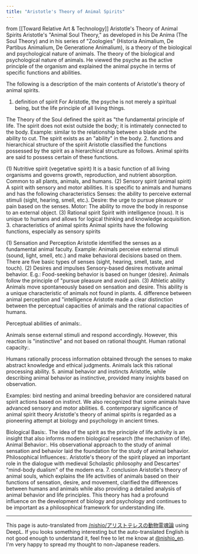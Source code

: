 ```yaml
---
title: "Aristotle's Theory of Animal Spirits"
---
```


from  [[Toward Relative Art & Technology]]
Aristotle's Theory of Animal Spirits
Aristotle's "Animal Soul Theory," as developed in his De Anima (The Soul Theory) and in his series of "Zoologies" (Historia Animalium, De Partibus Animalium, De Generatione Animalium), is a theory of the biological and psychological nature of animals. The theory of the biological and psychological nature of animals. He viewed the psyche as the active principle of the organism and explained the animal psyche in terms of specific functions and abilities.

The following is a description of the main contents of Aristotle's theory of animal spirits.

1. definition of spirit
For Aristotle, the psyche is not merely a spiritual being, but the life principle of all living things.

The Theory of the Soul defined the spirit as "the fundamental principle of life.
The spirit does not exist outside the body; it is intimately connected to the body.
Example: similar to the relationship between a blade and the ability to cut. The spirit exists as an "ability" in the body.
2. functions and hierarchical structure of the spirit
Aristotle classified the functions possessed by the spirit as a hierarchical structure as follows. Animal spirits are said to possess certain of these functions.

(1) Nutritive spirit (vegetative spirit)
It is a basic function of all living organisms and governs growth, reproduction, and nutrient absorption.
Common to all plants, animals, and humans.
(2) Sensory spirit (animal spirit)
A spirit with sensory and motor abilities.
It is specific to animals and humans and has the following characteristics
Senses: the ability to perceive external stimuli (sight, hearing, smell, etc.).
Desire: the urge to pursue pleasure or pain based on the senses.
Motor: The ability to move the body in response to an external object.
(3) Rational spirit
Spirit with intelligence (nous).
It is unique to humans and allows for logical thinking and knowledge acquisition.
3. characteristics of animal spirits
Animal spirits have the following functions, especially as sensory spirits

(1) Sensation and Perception
Aristotle identified the senses as a fundamental animal faculty.
Example: Animals perceive external stimuli (sound, light, smell, etc.) and make behavioral decisions based on them.
There are five basic types of senses (sight, hearing, smell, taste, and touch).
(2) Desires and impulses
Sensory-based desires motivate animal behavior.
E.g.: Food-seeking behavior is based on hunger (desire).
Animals follow the principle of "pursue pleasure and avoid pain.
(3) Athletic ability
Animals move spontaneously based on sensation and desire.
This ability is a unique characteristic of animals not found in plants.
4. difference between animal perception and "intelligence
Aristotle made a clear distinction between the perceptual capacities of animals and the rational capacities of humans.

Perceptual abilities of animals:.

Animals sense external stimuli and respond accordingly.
However, this reaction is "instinctive" and not based on rational thought.
Human rational capacity:.

Humans rationally process information obtained through the senses to make abstract knowledge and ethical judgments.
Animals lack this rational processing ability.
5. animal behavior and instincts
Aristotle, while describing animal behavior as instinctive, provided many insights based on observation.

Examples: bird nesting and animal breeding behavior are considered natural spirit actions based on instinct.
We also recognized that some animals have advanced sensory and motor abilities.
6. contemporary significance of animal spirit theory
Aristotle's theory of animal spirits is regarded as a pioneering attempt at biology and psychology in ancient times.

Biological Basis:.
The idea of the spirit as the principle of life activity is an insight that also informs modern biological research (the mechanism of life).
Animal Behavior:.
His observational approach to the study of animal sensation and behavior laid the foundation for the study of animal behavior.
Philosophical Influences:.
Aristotle's theory of the spirit played an important role in the dialogue with medieval Scholastic philosophy and Descartes' "mind-body dualism" of the modern era.
7. conclusion
Aristotle's theory of animal souls, which explains the life activities of animals based on their functions of sensation, desire, and movement, clarified the differences between humans and animals while also providing a detailed analysis of animal behavior and life principles. This theory has had a profound influence on the development of biology and psychology and continues to be important as a philosophical framework for understanding life.

---
This page is auto-translated from [/nishio/アリストテレスの動物霊魂論](https://scrapbox.io/nishio/アリストテレスの動物霊魂論) using DeepL. If you looks something interesting but the auto-translated English is not good enough to understand it, feel free to let me know at [@nishio_en](https://twitter.com/nishio_en). I'm very happy to spread my thought to non-Japanese readers.